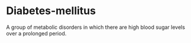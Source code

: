 # Diabetes-mellitus
A group of metabolic disorders in which there are high blood sugar levels over a prolonged period.
